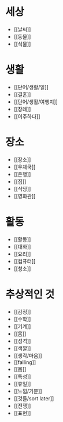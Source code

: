 # 세상
- [[날씨]]
- [[동물]]
- [[식물]]
# 생활
- [[단어/생활/일]]
- [[결혼]]
- [[단어/생활/여행지]]
- [[장례]]
- [[이주하다]]
# 장소
- [[장소]]
- [[우체국]]
- [[은행]]
- [[집]]
- [[식당]]
- [[영화관]]
# 활동
- [[활동]]
- [[대화]]
- [[요리]]
- [[컴퓨터]]
- [[청소]]
# 추상적인 것
- [[감정]]
- [[수학]]
- [[기계]]
- [[몸]]
- [[성격]]
- [[색깔]]
- [[생각/마음]]
- [[falling]]
- [[몸]]
- [[특성]]
- [[휴일]]
- [[느낌/기분]]
- [[것들/sort later]]
- [[전쟁]]
- [[표현]]